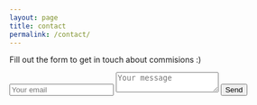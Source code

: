 ```yaml
---
layout: page
title: contact
permalink: /contact/
---
```

Fill out the form to get in touch about commisions :)

<form action="https://formspree.io/agong1@hwemail.com"
      method="POST">
    <input type="email" name="_replyto" placeholder="Your email"/>
    <textarea name="message" placeholder="Your message"></textarea>
    <input type="hidden" name="_subject" value="New submission!" />
    <input type="hidden" name="_next" value="{{ site.baseurl }}/thanks" />
    <button type="submit">Send</button>
</form>
